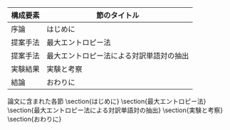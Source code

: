 構成要素 | 節のタイトル
 --- | --- 
序論 | はじめに
提案手法 | 最大エントロピー法
提案手法 | 最大エントロピー法による対訳単語対の抽出
実験結果 | 実験と考察
結論 | おわりに

論文に含まれた各節
\section{はじめに}
\section{最大エントロピー法}
\section{最大エントロピー法による対訳単語対の抽出}
\section{実験と考察}
\section{おわりに}
